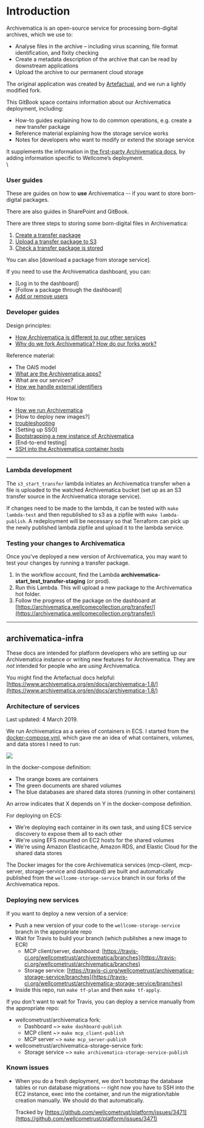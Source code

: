 # Introduction

Archivematica is an open-source service for processing born-digital archives, which we use to:

* Analyse files in the archive – including virus scanning, file format identification, and fixity checking
* Create a metadata description of the archive that can be read by downstream applications
* Upload the archive to our permanent cloud storage

The original application was created by [Artefactual](https://www.artefactual.com/), and we run a lightly modified fork.

This GitBook space contains information about our Archivematica deployment, including:

* How-to guides explaining how to do common operations, e.g. create a new transfer package
* Reference material explaining how the storage service works
* Notes for developers who want to modify or extend the storage service

It supplements the information in [the first-party Archivematica docs](https://www.archivematica.org/en/), by adding information specific to Wellcome’s deployment.\
\


### User guides

These are guides on how to **use** Archivematica -- if you want to store born-digital packages.

There are also guides in SharePoint and GitBook.

There are three steps to storing some born-digital files in Archivematica:

1. [Create a transfer package](howto/create-a-transfer-package.md)
2. [Upload a transfer package to S3](storing-born-digital-files/upload-a-transfer-package-to-s3.md)
3. [Check a transfer package is stored](storing-born-digital-files/check-a-transfer-package-is-stored.md)

You can also \[download a package from storage service].

If you need to use the Archivematica dashboard, you can:

* \[Log in to the dashboard]
* \[Follow a package through the dashboard]
* [Add or remove users](howto/add-or-remove-users.md)

### Developer guides

Design principles:

* [How Archivematica is different to our other services](developers/how-archivematica-is-different.md)
* [Why do we fork Archivematica? How do our forks work?](developers/archivematica-forks.md)

Reference material:

* The OAIS model
* [What are the Archivematica apps?](service-architecture/archivematica-apps.md)
* What are our services?
* [How we handle external identifiers](developers/external-identifiers.md)

How to:

* [How we run Archivematica](broken-reference)
* \[How to deploy new images?]
* [troubleshooting](developers/troubleshooting.md)
* \[Setting up SSO]
* [Bootstrapping a new instance of Archivematica](developers/bootstrapping.md)
* \[End-to-end testing]
* [SSH into the Archivematica container hosts](howto/ssh-into-container-hosts.md)

***

### Lambda development

The `s3_start_transfer` lambda initiates an Archivematica transfer when a file is uploaded to the watched Archivematica bucket (set up as an S3 transfer source in the Archivematica storage service).

If changes need to be made to the lambda, it can be tested with `make lambda-test` and then republished to s3 as a zipfile with `make lambda-publish`. A redeployment will be necessary so that Terraform can pick up the newly published lambda zipfile and upload it to the lambda service.

### Testing your changes to Archivematica

Once you've deployed a new version of Archivematica, you may want to test your changes by running a transfer package.

1. In the workflow account, find the Lambda **archivematica-start\_test\_transfer-staging** (or prod).
2. Run this Lambda. This will upload a new package to the Archivematica hot folder.
3. Follow the progress of the package on the dashboard at [https://archivematica.wellcomecollection.org/transfer/](https://archivematica.wellcomecollection.org/transfer/)

***

## archivematica-infra

These docs are intended for platform developers who are setting up our Archivematica instance or writing new features for Archivematica. They are _not_ intended for people who are _using_ Archivematica.

You might find the Artefactual docs helpful: [https://www.archivematica.org/en/docs/archivematica-1.8/](https://www.archivematica.org/en/docs/archivematica-1.8/)

### Architecture of services

Last updated: 4 March 2019.

We run Archivematica as a series of containers in ECS. I started from the [docker-compose.yml](https://github.com/artefactual-labs/am/blob/9567e9578a85fd10657cb815fb2714dbb5caa333/compose/docker-compose.yml), which gave me an idea of what containers, volumes, and data stores I need to run:

![](containers.png)

In the docker-compose definition:

* The orange boxes are containers
* The green documents are shared volumes
* The blue databases are shared data stores (running in other containers)

An arrow indicates that X depends on Y in the docker-compose definition.

For deploying on ECS:

* We're deploying each container in its own task, and using ECS service discovery to expose them all to each other
* We're using EFS mounted on EC2 hosts for the shared volumes
* We're using Amazon Elasticache, Amazon RDS, and Elastic Cloud for the shared data stores

The Docker images for the core Archivematica services (mcp-client, mcp-server, storage-service and dashboard) are built and automatically published from the `wellcome-storage-service` branch in our forks of the Archivematica repos.

### Deploying new services

If you want to deploy a new version of a service:

* Push a new version of your code to the `wellcome-storage-service` branch in the appropriate repo
* Wait for Travis to build your branch (which publishes a new image to ECR)
  * MCP client/server, dashboard: [https://travis-ci.org/wellcometrust/archivematica/branches](https://travis-ci.org/wellcometrust/archivematica/branches)
  * Storage service: [https://travis-ci.org/wellcometrust/archivematica-storage-service/branches](https://travis-ci.org/wellcometrust/archivematica-storage-service/branches)
* Inside this repo, run `make tf-plan` and then `make tf-apply`.

If you don't want to wait for Travis, you can deploy a service manually from the appropriate repo:

* wellcometrust/archivematica fork:
  * Dashboard \~> `make dashboard-publish`
  * MCP client \~> `make mcp_client-publish`
  * MCP server \~> `make mcp_server-publish`
* wellcometrust/archivematica-storage-service fork:
  * Storage service \~> `make archivematica-storage-service-publish`

### Known issues

*   When you do a fresh deployment, we don't bootstrap the database tables or run database migrations -- right now you have to SSH into the EC2 instance, exec into the container, and run the migration/table creation manually. We should do that automatically.

    Tracked by [https://github.com/wellcometrust/platform/issues/3471](https://github.com/wellcometrust/platform/issues/3471)
